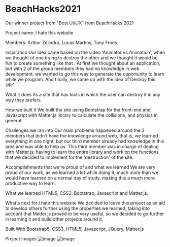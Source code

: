 # BeachHacks2021
Our winner project from "Best UI/UX" from BeachHacks 2021

Project name: I hate this website

Members: Arthur Zelindro, Lucas Martins, Tony Froes

Inspiration
Our idea came based on the video 'Animator vs Animation', when we thought of one trying to destroy the other and we thought it would be fun to create something like that . At first we thought about an application, but with 2 of the group members they had no knowledge in web development, we wanted to go this way to generate the opportunity to learn while we program. And finally, we came up with the idea of ​​'Destroy this site'.

What it does
Its a site that has tools in which the user can destroy it in any way they prefers.

How we built it
We built the site using Bootstrap for the front-end and Javascript with Matter.js library to calculate the collisions, and physics in general.

Challenges we ran into
Our main problems happened around the 2 members that didn't have the knowledge around web, that is, we learned everything in one night, but our third member already had knowledge in this area and was able to help us. This third member was in charge of dealing with Matter.js, having to learn the entire library and work on the functions that we decided to implement for the 'destruction' of the site.

Accomplishments that we're proud of and what we learned
We are very proud of our work, as we learned a lot while doing it, much more than we would have learned on a normal day of study, making this a much more productive way to learn.

What we learned
HTML5, CSS3, Bootstrap, Javascript and Matter.js.

What's next for I hate this website
We decided to leave this project as an aid to develop others further using the properties we learned, taking into account that Matter.js proved to be very useful, so we decided to go further in learning it and build other projects around it.

Built With
Bootstrap5, CSS3, HTML5, Javascript, JQuery, Matter.js

Project Images
![image](https://user-images.githubusercontent.com/48337561/115237627-2731bc00-a0f3-11eb-9810-4c2f61b40304.png) ![image](https://user-images.githubusercontent.com/48337561/115237642-2bf67000-a0f3-11eb-8ab2-b663dfabbfdc.png)
